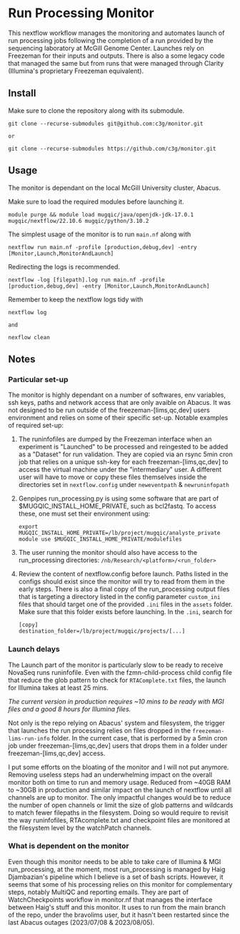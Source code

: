 Run Processing Monitor
======================

This nextflow workflow manages the monitoring and automates launch of run
processing jobs following the completion of a run provided by the sequencing
laboratory at McGill Genome Center. Launches rely on Freezeman for their inputs
and outputs. There is also a some legacy code that managed the same but from
runs that were managed through Clarity (Illumina's proprietary Freezeman
equivalent).

Install
-------

Make sure to clone the repository along with its submodule.

```
git clone --recurse-submodules git@github.com:c3g/monitor.git

or

git clone --recurse-submodules https://github.com/c3g/monitor.git
```

Usage
-----

The monitor is dependant on the local McGill University cluster, Abacus.

Make sure to load the required modules before launching it.

```
module purge && module load mugqic/java/openjdk-jdk-17.0.1 mugqic/nextflow/22.10.6 mugqic/python/3.10.2
```

The simplest usage of the monitor is to run `main.nf` along with

```
nextflow run main.nf -profile [production,debug,dev] -entry [Monitor,Launch,MonitorAndLaunch]   
```

Redirecting the logs is recommended.

```
nextflow -log [filepath].log run main.nf -profile [production,debug,dev] -entry [Monitor,Launch,MonitorAndLaunch]
```

Remember to keep the nextflow logs tidy with

```
nextflow log

and 

nexflow clean
```

Notes
-----

### Particular set-up

The monitor is highly dependant on a number of softwares, env variables, ssh
keys, paths and network access that are only avaible on Abacus. It was not
designed to be run outside of the freezeman-[lims,qc,dev] users environment and
relies on some of their specific set-up. Notable examples of required set-up:

1. The runinfofiles are dumped by the Freezeman interface when an experiment is
   "Launched" to be processed and reingested to be added as a "Dataset" for run
   validation. They are copied via an rsync 5min cron job that relies on a
   unique ssh-key for each freezeman-[lims,qc,dev] to access the virtual
   machine under the "intermediary" user. A different user will have to move or
   copy these files themselves inside the directories set in `nextflow.config`
   under `neweventpath` & `newruninfopath`

2. Genpipes run_processing.py is using some software that are part of
   $MUGQIC_INSTALL_HOME_PRIVATE, such as bcl2fastq. To access these, one must
   set their environment using:

   ```
   export MUGQIC_INSTALL_HOME_PRIVATE=/lb/project/mugqic/analyste_private
   module use $MUGQIC_INSTALL_HOME_PRIVATE/modulefiles
   ```

3. The user running the monitor should also have access to the run_processing
   directories: `/nb/Research/<platform>/<run_folder>`

4. Review the content of nextflow.config before launch. Paths listed in the
   configs should exist since the monitor will try to read from them in the
   early steps. There is also a final copy of the run_processing output files
   that is targeting a directory listed in the config parameter `custom_ini`
   files that should target one of the provided `.ini` files in the `assets`
   folder. Make sure that this folder exists before launching. In the `.ini`,
   search for

   ```
   [copy]
   destination_folder=/lb/project/mugqic/projects/[...]
   ```

### Launch delays

The Launch part of the monitor is particularly slow to be ready to receive
NovaSeq runs runinfofile. Even with the fzmn-child-process child config file
that reduce the glob pattern to check for `RTAComplete.txt` files, the launch
for Illumina takes at least 25 mins.

*The current version in production requires ~10 mins to be ready with MGI files
and a good 8 hours for Illumina files.*

Not only is the repo relying on Abacus' system and filesystem, the trigger that
launches the run processing relies on files dropped in the
`freezeman-lims-run-info` folder. In the current case, that is performed by a
5min cron job under freezeman-[lims,qc,dev] users that drops them in a folder
under freezeman-[lims,qc,dev] access.

I put some efforts on the bloating of the monitor and I will not put anymore.
Removing useless steps had an underwhelming impact on the overall monitor both
on time to run and memory usage. Reduced from ~40GB RAM to ~30GB in production
and similar impact on the launch of nextflow until all channels are up to
monitor. The only impactful changes would be to reduce the number of open
channels or limit the size of glob patterns and wildcards to match fewer
filepaths in the filesystem. Doing so would require to revisit the way
runinfofiles, RTAcomplete.txt and checkpoint files are monitored at the
filesystem level by the watchPatch channels.

### What is dependent on the monitor

Even though this monitor needs to be able to take care of Illumina & MGI
run_processing, at the moment, most run_processing is managed by Haig
Djambazian's pipeline which I believe is a set of bash scripts. However, it
seems that some of his processing relies on this monitor for complementary
steps, notably MultiQC and reporting emails. They are part of WatchCheckpoints
workflow in monitor.nf that manages the interface between Haig's stuff and this
monitor. It uses to run from the main branch of the repo, under the bravolims
user, but it hasn't been restarted since the last Abacus outages (2023/07/08 &
2023/08/05).
